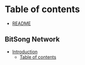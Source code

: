 # Table of contents

* [README](README.md)

## BitSong Network

* [Introduction](docs/README.md)
  * [Table of contents](docs/summary.md)

